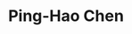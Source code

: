 ---
layout: page
title: Ping-Hao Chen
name: Ping-Hao Chen
type: member
program: Master student
entry_year: 2014
graduation_year: 
create_link: false
external_url: 
image: /people/images/pinghao.jpg
brief: 
---